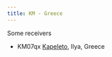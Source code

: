 ```yaml
---
title: KM - Greece
---
```

Some receivers

* KM07qx [Kapeleto](http://sdr.telcosol.gr:8073/), Ilya, Greece
